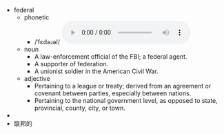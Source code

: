 - federal
	- phonetic
		- /ˈfɛdəɹəl/
		  <audio controls><source src="https://api.dictionaryapi.dev/media/pronunciations/en/federal-us.mp3"></audio>
	- noun
		- A law-enforcement official of the FBI; a federal agent.
		- A supporter of federation.
		- A unionist soldier in the American Civil War.
	- adjective
		- Pertaining to a league or treaty; derived from an agreement or covenant between parties, especially between nations.
		- Pertaining to the national government level, as opposed to state, provincial, county, city, or town.
-
- 联邦的